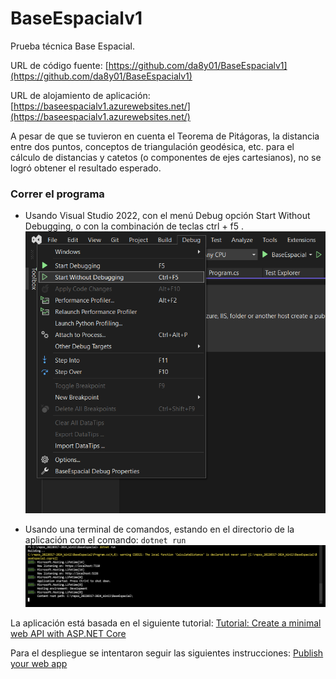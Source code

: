 # BaseEspacialv1
Prueba técnica Base Espacial.

URL de código fuente: [https://github.com/da8y01/BaseEspacialv1](https://github.com/da8y01/BaseEspacialv1)

URL de alojamiento de aplicación: [https://baseespacialv1.azurewebsites.net/](https://baseespacialv1.azurewebsites.net/)

A pesar de que se tuvieron en cuenta el Teorema de Pitágoras, la distancia entre dos puntos, conceptos de triangulación geodésica, etc. para el cálculo de distancias y catetos (o componentes de ejes cartesianos), no se logró obtener el resultado esperado.

### Correr el programa
* Usando Visual Studio 2022, con el menú Debug opción Start Without Debugging, o con la combinación de teclas ctrl + f5 .
![RunVS2022](RunVS2022.png)

* Usando una terminal de comandos, estando en el directorio de la aplicación con el comando: `dotnet run`
![RunTerminal](RunTerminal.png)

La aplicación está basada en el siguiente tutorial: [Tutorial: Create a minimal web API with ASP.NET Core](https://learn.microsoft.com/en-us/aspnet/core/tutorials/min-web-api?view=aspnetcore-6.0&tabs=visual-studio-code)

Para el despliegue se intentaron seguir las siguientes instrucciones: [Publish your web app](https://learn.microsoft.com/en-us/azure/app-service/quickstart-dotnetcore?tabs=net60&pivots=development-environment-vs#publish-your-web-app)
